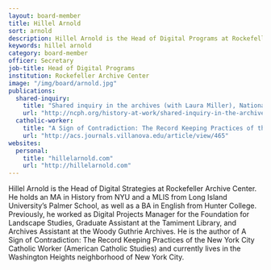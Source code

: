 ```yaml
---
layout: board-member
title: Hillel Arnold
sort: arnold
description: Hillel Arnold is the Head of Digital Programs at Rockefeller Archive Center.
keywords: hillel arnold
category: board-member
officer: Secretary
job-title: Head of Digital Programs
institution: Rockefeller Archive Center
image: "/img/board/arnold.jpg"
publications:
  shared-inquiry:
    title: "Shared inquiry in the archives (with Laura Miller), National Council on Public History, History@Work Blog. 26 July 2016"
    url: "http://ncph.org/history-at-work/shared-inquiry-in-the-archives/"
  catholic-worker:
    title: "A Sign of Contradiction: The Record Keeping Practices of the New York City Catholic Worker, American Catholic Review 121:2 (Summer 2010)"
    url: "http://acs.journals.villanova.edu/article/view/465"
websites:
  personal:
    title: "hillelarnold.com"
    url: "http://hillelarnold.com"
---
```


Hillel Arnold is the Head of Digital Strategies at Rockefeller Archive Center. He holds an MA in History from NYU and a MLIS from Long Island University’s Palmer School, as well as a BA in English from Hunter College. Previously, he worked as Digital Projects Manager for the Foundation for Landscape Studies, Graduate Assistant at the Tamiment Library, and Archives Assistant at the Woody Guthrie Archives. He is the author of A Sign of Contradiction: The Record Keeping Practices of the New York City Catholic Worker (American Catholic Studies) and currently lives in the Washington Heights neighborhood of New York City.
